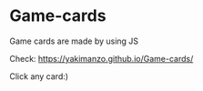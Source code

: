 # Game-cards
Game cards are made by using JS

Check: https://yakimanzo.github.io/Game-cards/

Click any card:)
